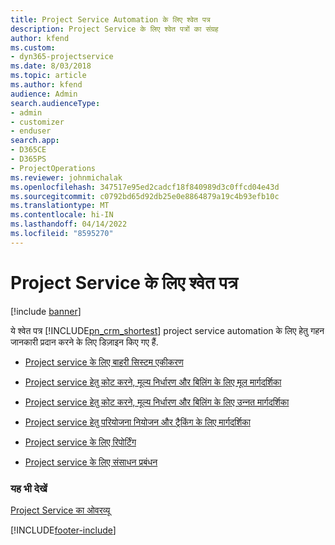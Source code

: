 ```yaml
---
title: Project Service Automation के लिए श्वेत पत्र
description: Project Service के लिए श्वेत पत्रों का संग्रह
author: kfend
ms.custom:
- dyn365-projectservice
ms.date: 8/03/2018
ms.topic: article
ms.author: kfend
audience: Admin
search.audienceType:
- admin
- customizer
- enduser
search.app:
- D365CE
- D365PS
- ProjectOperations
ms.reviewer: johnmichalak
ms.openlocfilehash: 347517e95ed2cadcf18f840989d3c0ffcd04e43d
ms.sourcegitcommit: c0792bd65d92db25e0e8864879a19c4b93efb10c
ms.translationtype: MT
ms.contentlocale: hi-IN
ms.lasthandoff: 04/14/2022
ms.locfileid: "8595270"
---
```

# <a name="white-papers-for-project-service"></a>Project Service के लिए श्वेत पत्र

[!include [banner](../includes/psa-now-project-operations.md)]

ये श्वेत पत्र [!INCLUDE[pn_crm_shortest](../includes/pn-crm-shortest.md)] project service automation के लिए हेतु गहन जानकारी प्रदान करने के लिए डिज़ाइन किए गए हैं.

-   [Project service के लिए बाहरी सिस्टम एकीकरण](https://go.microsoft.com/fwlink/?LinkId=825445)

-   [Project service हेतु कोट करने, मूल्य निर्धारण और बिलिंग के लिए मूल मार्गदर्शिका](https://go.microsoft.com/fwlink/?LinkId=825241)

-   [Project service हेतु कोट करने, मूल्य निर्धारण और बिलिंग के लिए उन्‍नत मार्गदर्शिका](https://go.microsoft.com/fwlink/?LinkId=825242)

-   [Project service हेतु परियोजना नियोजन और ट्रैकिंग के लिए मार्गदर्शिका](https://go.microsoft.com/fwlink/?LinkId=825243)

-   [Project service के लिए रिपोर्टिंग](https://go.microsoft.com/fwlink/?LinkId=825446)

-   [Project service के लिए संसाधन प्रबंधन](https://go.microsoft.com/fwlink/?LinkId=825244)

### <a name="see-also"></a>यह भी देखें
 [Project Service का ओवरव्यू](../psa/overview.md)


[!INCLUDE[footer-include](../includes/footer-banner.md)]
